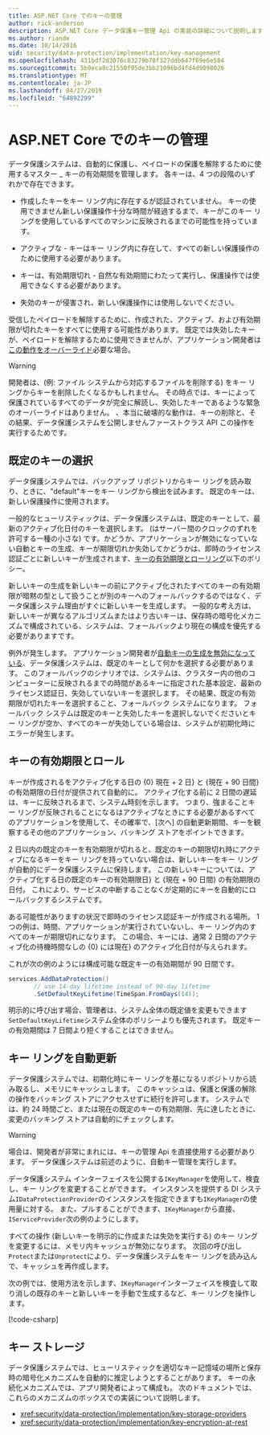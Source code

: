 ```yaml
---
title: ASP.NET Core でのキーの管理
author: rick-anderson
description: ASP.NET Core データ保護キー管理 Api の実装の詳細について説明します。
ms.author: riande
ms.date: 10/14/2016
uid: security/data-protection/implementation/key-management
ms.openlocfilehash: 431bdf2d3076c83279b78f327ddb647f69e6e584
ms.sourcegitcommit: 5b0eca8c21550f95de3bb21096bd4fd4d9098026
ms.translationtype: MT
ms.contentlocale: ja-JP
ms.lasthandoff: 04/27/2019
ms.locfileid: "64892299"
---
```

# <a name="key-management-in-aspnet-core"></a>ASP.NET Core でのキーの管理

<a name="data-protection-implementation-key-management"></a>

データ保護システムは、自動的に保護し、ペイロードの保護を解除するために使用するマスター _ キーの有効期間を管理します。 各キーは、4 つの段階のいずれかで存在できます。

* 作成したキーをキー リング内に存在するが認証されていません。 キーの使用できません新しい保護操作十分な時間が経過するまで、キーがこのキー リングを使用しているすべてのマシンに反映されるまでの可能性を持っています。

* アクティブな - キーはキー リング内に存在して、すべての新しい保護操作のために使用する必要があります。

* キーは、有効期限切れ - 自然な有効期間にわたって実行し、保護操作では使用できなくする必要があります。

* 失効のキーが侵害され、新しい保護操作には使用しないでください。

受信したペイロードを解除するために、作成された、アクティブ、および有効期限が切れたキーをすべてに使用する可能性があります。 既定では失効したキーが、ペイロードを解除するために使用できませんが、アプリケーション開発者は[この動作をオーバーライド](xref:security/data-protection/consumer-apis/dangerous-unprotect#data-protection-consumer-apis-dangerous-unprotect)必要な場合。

>[!WARNING]
> 開発者は、(例: ファイル システムから対応するファイルを削除する) をキー リングからキーを削除したくなるかもしれません。 その時点では、キーによって保護されているすべてのデータが完全に解読し、失効したキーであるような緊急のオーバーライドはありません。 、本当に破壊的な動作は、キーの削除と、その結果、データ保護システムを公開しませんファーストクラス API この操作を実行するためです。

## <a name="default-key-selection"></a>既定のキーの選択

データ保護システムでは、バックアップ リポジトリからキー リングを読み取り、ときに、"default"キーをキー リングから検出を試みます。 既定のキーは、新しい保護操作に使用されます。

一般的なヒューリスティックは、データ保護システムは、既定のキーとして、最新のアクティブ化日付のキーを選択します。 (はサーバー間のクロックのずれを許可する一種の小さな) です。かどうか、アプリケーションが無効になっていない自動とキーの生成、キーが期限切れか失効してかどうかは、即時のライセンス認証ごとに新しいキーが生成されます、[キーの有効期限とローリング](xref:security/data-protection/implementation/key-management#data-protection-implementation-key-management-expiration)以下のポリシー。

新しいキーの生成を新しいキーの前にアクティブ化されたすべてのキーの有効期限が暗黙の型として扱うことが別のキーへのフォールバックするのではなく、データ保護システム理由がすぐに新しいキーを生成します。 一般的な考え方は、新しいキーが異なるアルゴリズムまたはより古いキーは、保存時の暗号化メカニズムで構成されている、システムは、フォールバックより現在の構成を優先する必要がありますです。

例外が発生します。 アプリケーション開発者が[自動キーの生成を無効になっている](xref:security/data-protection/configuration/overview#disableautomatickeygeneration)、データ保護システムは、既定のキーとして何かを選択する必要があります。 このフォールバックのシナリオでは、システムは、クラスター内の他のコンピューターに反映されるまでの時間があるキーに指定された基本設定、最新のライセンス認証日、失効していないキーを選択します。 その結果、既定の有効期限が切れたキーを選択すること、フォールバック システムになります。 フォールバック システムは既定のキーと失効したキーを選択しないでくださいとキー リングが空か、すべてのキーが失効している場合は、システムが初期化時にエラーが発生します。

<a name="data-protection-implementation-key-management-expiration"></a>

## <a name="key-expiration-and-rolling"></a>キーの有効期限とロール

キーが作成されるをアクティブ化する日の {0} 現在 + 2 日} と {現在 + 90 日間} の有効期限の日付が提供されて自動的に。 アクティブ化する前に 2 日間の遅延は、キーに反映されるまで、システム時刻を示します。 つまり、強まることキー リングが反映されることになるはアクティブなときにする必要があるすべてのアプリケーションを使用して、その確率で、[次へ] の自動更新期間、キーを観察するその他のアプリケーション、バッキング ストアをポイントできます。

2 日以内の既定のキーを有効期限が切れると、既定のキーの期限切れ時にアクティブになるキーをキー リングを持っていない場合は、新しいキーをキー リングが自動的にデータ保護システムに保持します。 この新しいキーについては、アクティブ化する日の既定のキーの有効期限日} と {現在 + 90 日間} の有効期限の日付。 これにより、サービスの中断することなくが定期的にキーを自動的にロールバックするシステムです。

ある可能性がありますの状況で即時のライセンス認証キーが作成される場所。 1 つの例は、時間、アプリケーションが実行されていないし、キー リング内のすべてのキーが期限切れになります。 この場合、キーには、通常 2 日間のアクティブ化の待機時間なしの {0} には現在} のアクティブ化日付が与えられます。

これが次の例のようには構成可能な既定キーの有効期間が 90 日間です。

```csharp
services.AddDataProtection()
       // use 14-day lifetime instead of 90-day lifetime
       .SetDefaultKeyLifetime(TimeSpan.FromDays(14));
```

明示的に呼び出す場合、管理者は、システム全体の既定値を変更もできます`SetDefaultKeyLifetime`システム全体のポリシーよりも優先されます。 既定キーの有効期間は 7 日間より短くすることはできません。

## <a name="automatic-key-ring-refresh"></a>キー リングを自動更新

データ保護システムでは、初期化時にキー リングを基になるリポジトリから読み取るし、メモリにキャッシュします。 このキャッシュは、保護と保護の解除の操作をバッキング ストアにアクセスせずに続行を許可します。 システムでは、約 24 時間ごと、または現在の既定のキーの有効期限、先に達したときに、変更のバッキング ストアは自動的にチェックします。

>[!WARNING]
> 場合は、開発者が非常にまれには、キーの管理 Api を直接使用する必要があります。 データ保護システムは前述のように、自動キー管理を実行します。

データ保護システム インターフェイスを公開する`IKeyManager`を使用して、検査し、キー リングを変更することができます。 インスタンスを提供する DI システム`IDataProtectionProvider`のインスタンスを指定できますも`IKeyManager`の使用量に対する。 また、プルすることができます、`IKeyManager`から直接、`IServiceProvider`次の例のようにします。

すべての操作 (新しいキーを明示的に作成または失効を実行する) のキー リングを変更するには、メモリ内キャッシュが無効になります。 次回の呼び出し`Protect`または`Unprotect`により、データ保護システムをキー リングを読み込んで、キャッシュを再作成します。

次の例では、使用方法を示します、`IKeyManager`インターフェイスを検査して取り消しの既存のキーと新しいキーを手動で生成するなど、キー リングを操作します。

[!code-csharp[](key-management/samples/key-management.cs)]

## <a name="key-storage"></a>キー ストレージ

データ保護システムでは、ヒューリスティックを適切なキー記憶域の場所と保存時の暗号化メカニズムを自動的に推定しようとすることがあります。 キーの永続化メカニズムでは、アプリ開発者によって構成も。 次のドキュメントでは、これらのメカニズムのボックスでの実装について説明します。

* <xref:security/data-protection/implementation/key-storage-providers>
* <xref:security/data-protection/implementation/key-encryption-at-rest>

